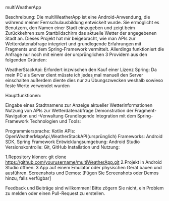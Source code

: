 multiWeatherApp

Beschreibung:
Die multiWeatherApp ist eine Android-Anwendung, die während meiner Fernschulausbildung entwickelt wurde.
Sie ermöglicht es Benutzern, den Namen einer Stadt einzugeben und zeigt beim Zurückkehren zum Startbildschirm das aktuelle Wetter der angegebenen Stadt an.
Dieses Projekt hat mir beigebracht, wie man APIs zur Wetterdatenabfrage integriert und grundlegende Erfahrungen mit Fragments und dem Spring-Framework vermittelt.
Allerdings funktioniert die Anfrage nur noch mit einem der ursprünglichen 3 Providern aus den folgenden Gründen:

WeatherStackApi: Erfordert inzwischen den Kauf einer Lizenz
Spring: Da mein PC als Server dient müsste ich jedes mal manuell den Server einschalten
        außerdem diente dies nur zu Übungszwecken weshalb sowieso feste Werte verwendet wurden

Hauptfunktionen:

Eingabe eines Stadtnamens zur Anzeige aktueller Wetterinformationen
Nutzung von APIs zur Wetterdatenabfrage
Demonstration der Fragment-Navigation und -Verwaltung
Grundlegende Integration mit dem Spring-Framework
Technologien und Tools:

Programmiersprache: Kotlin
APIs: OpenWeatherMapApi,WeatherStackAPI(ursprünglich)
Frameworks: Android SDK, Spring Framework
Entwicklungsumgebung: Android Studio
Versionskontrolle: Git, GitHub
Installation und Nutzung:

1.Repository klonen:
git clone https://github.com/yourusername/multiWeatherApp.git
2.Projekt in Android Studio öffnen.
3.App auf einem Emulator oder physischen Gerät bauen und ausführen.
Screenshots und Demos:
[Fügen Sie Screenshots oder Demos hinzu, falls verfügbar]


Feedback und Beiträge sind willkommen! Bitte zögern Sie nicht, ein Problem zu melden oder einen Pull-Request zu erstellen.
